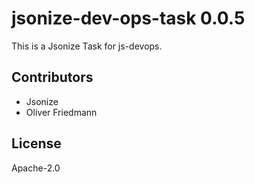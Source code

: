 # jsonize-dev-ops-task 0.0.5

This is a Jsonize Task for js-devops.


## Contributors

- Jsonize
- Oliver Friedmann


## License

Apache-2.0

